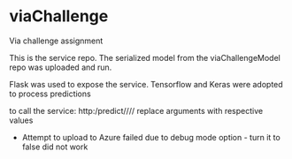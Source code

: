 # viaChallenge
Via challenge assignment

This is the service repo. The serialized model from the viaChallengeModel repo was uploaded and run.

Flask was used to expose the service. 
Tensorflow and Keras were adopted to process predictions

to call the service: 
http:<hostadress>/predict/<sepallength>/<sepalwidth>/<petallength>/<petalwidth>
replace arguments with respective values

- Attempt to upload to Azure failed due to debug mode option - turn it to false did not work

